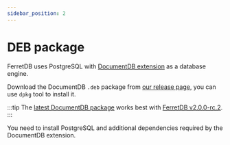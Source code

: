 ```yaml
---
sidebar_position: 2
---
```


# DEB package

FerretDB uses PostgreSQL with [DocumentDB extension](https://github.com/microsoft/documentdb) as a database engine.

Download the DocumentDB `.deb` package from [our release page](https://github.com/FerretDB/documentdb/releases/latest),
you can use `dpkg` tool to install it.

:::tip
The [latest DocumentDB package](https://github.com/FerretDB/documentdb/releases/tag/v0.102.0-ferretdb-2.0.0-rc.2) works best with [FerretDB v2.0.0-rc.2](https://github.com/FerretDB/FerretDB/releases/tag/v2.0.0-rc.2).
:::

You need to install PostgreSQL and additional dependencies required by the DocumentDB extension.
